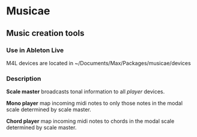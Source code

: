 # Musicae
## Music creation tools

### Use in Ableton Live
M4L devices are located in ~/Documents/Max/Packages/musicae/devices

### Description

**Scale master** broadcasts tonal information to all *player* devices.

**Mono player** map incoming midi notes to only those notes in the modal scale determined by scale master.

**Chord player** map incoming midi notes to chords in the modal scale determined by scale master.
